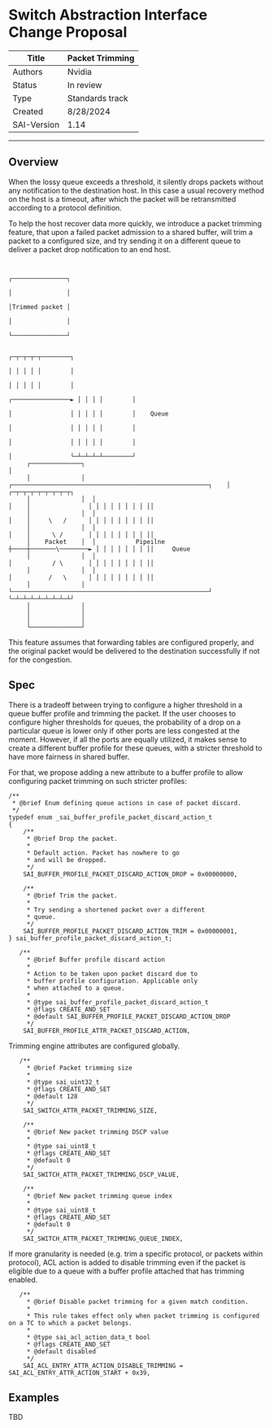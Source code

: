 # Switch Abstraction Interface Change Proposal

Title       | Packet Trimming
------------|----------------
Authors     | Nvidia
Status      | In review
Type        | Standards track
Created     | 8/28/2024
SAI-Version | 1.14
----------

## Overview
When the lossy queue exceeds a threshold, it silently drops packets without any notification to the destination host.
In this case a usual recovery method on the host is a timeout, after which the packet will be retransmitted according to a protocol definition.

To help the host recover data more quickly, we introduce a packet trimming feature, that upon a failed packet admission to a shared buffer,
will trim a packet to a configured size, and try sending it on a different queue to deliver a packet drop notification to an end host.

```
                                                                                                                                        
                                                                                       ┌───────────────┐                                
                                                                                       │               │                                
                                                                                       │Trimmed packet │                                
                                                                                       │               │                                
                                                                                       └───────────────┘                                
                                                                                                                                        
                                                                                                    ┌─┬─┬─┬─┬────────┐                  
                                                                                                    │ │ │ │ │        │                  
                                                                                                    │ │ │ │ │        │                  
                                                                                   ┌────────────────► │ │ │ │        │                  
                                                                                   │                │ │ │ │ │        │    Queue         
                                                                                   │                │ │ │ │ │        │                  
                                                                                   │                │ │ │ │ │        │                  
                                                                                   │                └─┴─┴─┴─┴────────┘                  
     ┌──────────────┐                                                              │                                                    
     │              │  ┌──────────────────────────────────────────────────────┐    │                ┌─┬─┬─┬─┬─┬─┬─┬─┬┐                  
     │              │  │                                                      │    │                │ │ │ │ │ │ │ │ ││                  
     │              │  │                                                      │    │     \   /      │ │ │ │ │ │ │ │ ││                  
     │              │  │                                                      │    │      \ /       │ │ │ │ │ │ │ │ ││                  
     │    Packet    │  │           Pipeilne                                   ┼────┼───────\────────► │ │ │ │ │ │ │ ││     Queue        
     │              │  │                                                      │           / \       │ │ │ │ │ │ │ │ ││                  
     │              │  │                                                      │          /   \      │ │ │ │ │ │ │ │ ││                  
     │              │  └──────────────────────────────────────────────────────┘                     └─┴─┴─┴─┴─┴─┴─┴─┴┘                  
     │              │                                                                                                                   
     │              │                                                                                                                   
     │              │                                                                                                                   
     └──────────────┘                                                                                                                   
```

This feature assumes that forwarding tables are configured properly, and the original packet would be delivered to the destination successfully if not for the congestion.

## Spec
There is a tradeoff between trying to configure a higher threshold in a queue buffer profile and trimming the packet.
If the user chooses to configure higher thresholds for queues, the probability of a drop on a particular queue is lower only if other ports are less congested at the moment.
However, if all the ports are equally utilized, it makes sense to create a different buffer profile for these queues, with a stricter threshold to have more fairness in shared buffer.

For that, we propose adding a new attribute to a buffer profile to allow configuring packet trimming on such stricter profiles:
```
/**
 * @brief Enum defining queue actions in case of packet discard.
 */
typedef enum _sai_buffer_profile_packet_discard_action_t
{
    /**
     * @brief Drop the packet.
     *
     * Default action. Packet has nowhere to go
     * and will be dropped.
     */
    SAI_BUFFER_PROFILE_PACKET_DISCARD_ACTION_DROP = 0x00000000,

    /**
     * @brief Trim the packet.
     *
     * Try sending a shortened packet over a different
     * queue.
     */
    SAI_BUFFER_PROFILE_PACKET_DISCARD_ACTION_TRIM = 0x00000001,
} sai_buffer_profile_packet_discard_action_t;

   /**
     * @brief Buffer profile discard action
     *
     * Action to be taken upon packet discard due to
     * buffer profile configuration. Applicable only
     * when attached to a queue.
     *
     * @type sai_buffer_profile_packet_discard_action_t
     * @flags CREATE_AND_SET
     * @default SAI_BUFFER_PROFILE_PACKET_DISCARD_ACTION_DROP
     */
    SAI_BUFFER_PROFILE_ATTR_PACKET_DISCARD_ACTION,
```

Trimming engine attributes are configured globally.
```
   /**
     * @brief Packet trimming size
     *
     * @type sai_uint32_t
     * @flags CREATE_AND_SET
     * @default 128
     */
    SAI_SWITCH_ATTR_PACKET_TRIMMING_SIZE,

    /**
     * @brief New packet trimming DSCP value
     *
     * @type sai_uint8_t
     * @flags CREATE_AND_SET
     * @default 0
     */
    SAI_SWITCH_ATTR_PACKET_TRIMMING_DSCP_VALUE,

    /**
     * @brief New packet trimming queue index
     *
     * @type sai_uint8_t
     * @flags CREATE_AND_SET
     * @default 0
     */
    SAI_SWITCH_ATTR_PACKET_TRIMMING_QUEUE_INDEX,
```

If more granularity is needed (e.g. trim a specific protocol, or packets within protocol), ACL action is added to disable trimming even if the packet is eligible due to a queue with a buffer profile attached that has trimming enabled.
```
   /**
     * @brief Disable packet trimming for a given match condition.
     *
     * This rule takes effect only when packet trimming is configured on a TC to which a packet belongs.
     *
     * @type sai_acl_action_data_t bool
     * @flags CREATE_AND_SET
     * @default disabled
     */
    SAI_ACL_ENTRY_ATTR_ACTION_DISABLE_TRIMMING = SAI_ACL_ENTRY_ATTR_ACTION_START + 0x39,
```

## Examples
TBD
